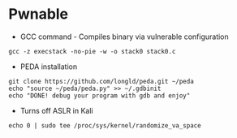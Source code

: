 # Pwnable

* GCC command - Compiles binary via vulnerable configuration
```
gcc -z execstack -no-pie -w -o stack0 stack0.c
```

* PEDA installation
```
git clone https://github.com/longld/peda.git ~/peda
echo "source ~/peda/peda.py" >> ~/.gdbinit
echo "DONE! debug your program with gdb and enjoy"
```

* Turns off ASLR in Kali
```
echo 0 | sudo tee /proc/sys/kernel/randomize_va_space
```
